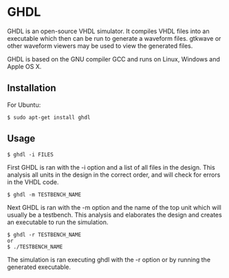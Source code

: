
GHDL
====

GHDL is an open-source VHDL simulator. It compiles VHDL files into an executable
which then can be run to generate a waveform files. gtkwave or other
waveform viewers may be used to view the generated files.

GHDL is based on the GNU compiler GCC and runs on Linux, Windows and Apple OS X.


Installation
------------

For Ubuntu:

    $ sudo apt-get install ghdl


Usage
-----

    $ ghdl -i FILES

First GHDL is ran with the -i option and a list of all files in the design.
This analysis all units in the design in the correct order, and will check
for errors in the VHDL code.

    $ ghdl -m TESTBENCH_NAME

Next GHDL is ran with the -m option and the name of the top unit which will
usually be a testbench. This analysis and elaborates the design and creates
an executable to run the simulation.

    $ ghdl -r TESTBENCH_NAME
    or
    $ ./TESTBENCH_NAME

The simulation is ran executing ghdl with the -r option or by running the
generated executable.

